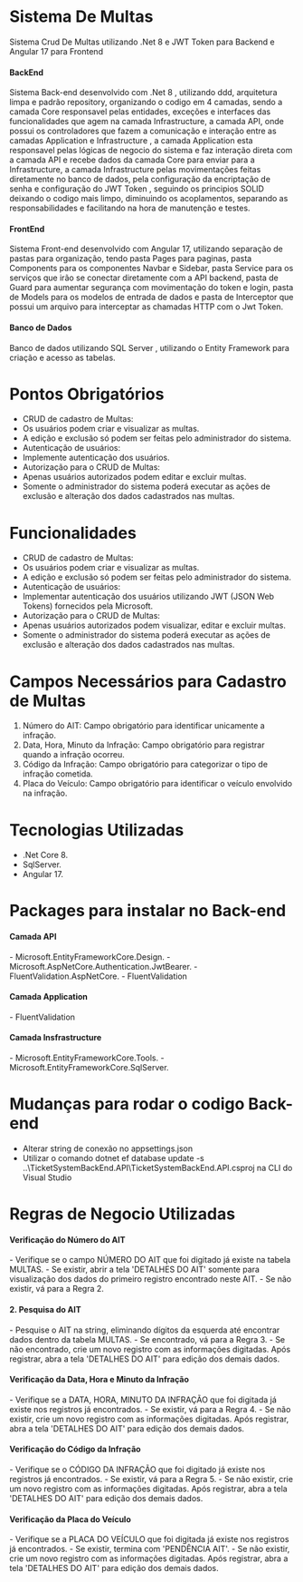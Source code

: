 # Sistema De Multas
Sistema Crud De Multas utilizando .Net 8 e JWT Token para Backend e Angular 17 para Frontend
<h4>BackEnd</h4>
Sistema Back-end desenvolvido com .Net 8 , utilizando ddd, arquitetura limpa e padrão repository, organizando o codigo em 4 camadas, sendo a camada Core responsavel pelas entidades, exceções e interfaces das funcionalidades que agem na camada Infrastructure, a camada API, onde possui os controladores que fazem a comunicação e interação entre as camadas Application e Infrastructure , a camada Application esta responsavel pelas lógicas de negocio do sistema e faz interação direta com a camada API e recebe dados da camada Core para enviar para a Infrastructure, a camada Infrastructure pelas movimentações feitas diretamente no banco de dados, pela configuração da encriptação de senha e configuração do JWT Token , seguindo os principios SOLID deixando o codigo mais limpo, diminuindo os acoplamentos, separando as responsabilidades e facilitando na hora de manutenção e testes.

<h4>FrontEnd</h4>
Sistema Front-end desenvolvido com Angular 17, utilizando separação de pastas para organização, tendo pasta Pages para paginas, pasta Components para os componentes Navbar e Sidebar, pasta Service para os serviços que irão se conectar diretamente com a API backend, pasta de Guard para aumentar segurança com movimentação do token e login, pasta de Models para os modelos de entrada de dados e pasta de Interceptor que possui um arquivo para interceptar as chamadas HTTP com o Jwt Token.

<h4>Banco de Dados</h4>
Banco de dados utilizando SQL Server , utilizando o Entity Framework para criação e acesso as tabelas.

# Pontos Obrigatórios
- CRUD de cadastro de Multas:
 - Os usuários podem criar e visualizar as multas.
 - A edição e exclusão só podem ser feitas pelo administrador do sistema.
- Autenticação de usuários:
 - Implemente autenticação dos usuários.
- Autorização para o CRUD de Multas:
 - Apenas usuários autorizados podem editar e excluir multas.
 - Somente o administrador do sistema poderá executar as ações de exclusão e alteração dos dados cadastrados
nas multas.

# Funcionalidades
- CRUD de cadastro de Multas:
 - Os usuários podem criar e visualizar as multas.
 - A edição e exclusão só podem ser feitas pelo administrador do sistema.
- Autenticação de usuários:
 - Implementar autenticação dos usuários utilizando JWT (JSON Web Tokens) fornecidos pela Microsoft.
- Autorização para o CRUD de Multas:
 - Apenas usuários autorizados podem visualizar, editar e excluir multas.
 - Somente o administrador do sistema poderá executar as ações de exclusão e alteração dos dados cadastrados
nas multas.

# Campos Necessários para Cadastro de Multas
1. Número do AIT: Campo obrigatório para identificar unicamente a infração.
2. Data, Hora, Minuto da Infração: Campo obrigatório para registrar quando a infração ocorreu.
3. Código da Infração: Campo obrigatório para categorizar o tipo de infração cometida.
4. Placa do Veículo: Campo obrigatório para identificar o veículo envolvido na infração.

# Tecnologias Utilizadas
- .Net Core 8.
- SqlServer.
- Angular 17.

# Packages para instalar no Back-end
<h4>Camada API</h4>
- Microsoft.EntityFrameworkCore.Design.
- Microsoft.AspNetCore.Authentication.JwtBearer.
- FluentValidation.AspNetCore.
- FluentValidation
<h4>Camada Application</h4>
- FluentValidation
<h4>Camada Insfrastructure</h4>
- Microsoft.EntityFrameworkCore.Tools.
- Microsoft.EntityFrameworkCore.SqlServer.

# Mudanças para rodar o codigo Back-end
- Alterar string de conexão no appsettings.json
- Utilizar o comando dotnet ef database update -s  ..\TicketSystemBackEnd.API\TicketSystemBackEnd.API.csproj na CLI do Visual Studio

# Regras de Negocio Utilizadas
<h4> Verificação do Número do AIT</h4>
 - Verifique se o campo NÚMERO DO AIT que foi digitado já existe na tabela MULTAS.
 - Se existir, abrir a tela 'DETALHES DO AIT' somente para visualização dos dados do primeiro registro encontrado
neste AIT.
 - Se não existir, vá para a Regra 2.
 
<h4> 2. Pesquisa do AIT</h4>
 - Pesquise o AIT na string, eliminando dígitos da esquerda até encontrar dados dentro da tabela MULTAS.
 - Se encontrado, vá para a Regra 3.
 - Se não encontrado, crie um novo registro com as informações digitadas. Após registrar, abra a tela 'DETALHES
DO AIT' para edição dos demais dados.

<h4>Verificação da Data, Hora e Minuto da Infração</h4>
 - Verifique se a DATA, HORA, MINUTO DA INFRAÇÃO que foi digitada já existe nos registros já encontrados.
 - Se existir, vá para a Regra 4.
 - Se não existir, crie um novo registro com as informações digitadas. Após registrar, abra a tela 'DETALHES DO
AIT' para edição dos demais dados.

<h4>Verificação do Código da Infração</h4>
 - Verifique se o CÓDIGO DA INFRAÇÃO que foi digitado já existe nos registros já encontrados.
 - Se existir, vá para a Regra 5.
 - Se não existir, crie um novo registro com as informações digitadas. Após registrar, abra a tela 'DETALHES DO
AIT' para edição dos demais dados.

<h4>Verificação da Placa do Veículo</h4>
 - Verifique se a PLACA DO VEÍCULO que foi digitada já existe nos registros já encontrados.
 - Se existir, termina com 'PENDÊNCIA AIT'.
 - Se não existir, crie um novo registro com as informações digitadas. Após registrar, abra a tela 'DETALHES DO
AIT' para edição dos demais dados. 
